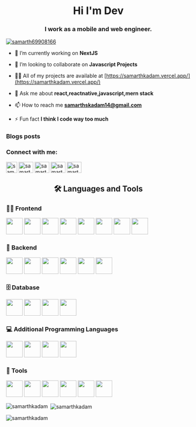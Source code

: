 <h1 align="center">Hi I'm Dev</h1>
<h3 align="center">I work as a mobile and web engineer.</h3>

<p align="left"> <a href="https://twitter.com/samarth69908166" target="blank"><img src="https://img.shields.io/twitter/follow/samarth69908166?logo=twitter&style=for-the-badge" alt="samarth69908166" /></a> </p>

- 🔭 I’m currently working on **NextJS**

- 👯 I’m looking to collaborate on **Javascript Projects**

- 👨‍💻 All of my projects are available at [https://samarthkadam.vercel.app/](https://samarthkadam.vercel.app/)

- 💬 Ask me about **react,reactnative,javascript,mern stack**

- 📫 How to reach me **samarthskadam14@gmail.com**

- ⚡ Fun fact **I think I code way too much**

### Blogs posts
<!-- BLOG-POST-LIST:START -->
<!-- BLOG-POST-LIST:END -->

<h3 align="left">Connect with me:</h3>
<p align="left">
<a href="https://dev.to/samarthkadam.vercel.app" target="blank"><img align="center" src="https://raw.githubusercontent.com/rahuldkjain/github-profile-readme-generator/master/src/images/icons/Social/devto.svg" alt="samarthkadam.vercela.pp" height="30" width="30" /></a>
<a href="https://twitter.com/samarth69908166" target="blank"><img align="center" src="https://raw.githubusercontent.com/rahuldkjain/github-profile-readme-generator/master/src/images/icons/Social/twitter.svg" alt="samarth69908166" height="30" width="40" /></a>
<a href="https://linkedin.com/in/samarth-kadam-119a25209" target="blank"><img align="center" src="https://raw.githubusercontent.com/rahuldkjain/github-profile-readme-generator/master/src/images/icons/Social/linked-in-alt.svg" alt="samarth-kadam-119a25209" height="30" width="40" /></a>
<a href="https://www.leetcode.com/samarthkadam" target="blank"><img align="center" src="https://raw.githubusercontent.com/rahuldkjain/github-profile-readme-generator/master/src/images/icons/Social/leet-code.svg" alt="samarthkadam" height="30" width="40" /></a>
<a href="https://auth.geeksforgeeks.org/user/samarthskadam14" target="blank"><img align="center" src="https://raw.githubusercontent.com/rahuldkjain/github-profile-readme-generator/master/src/images/icons/Social/geeks-for-geeks.svg" alt="samarthskadam14" height="30" width="40" /></a>
</p>


<h2 align="center">🛠️ Languages and Tools</h2>


<h3 align="left">🏄‍♂️ Frontend</h3>

<img src="https://user-images.githubusercontent.com/25181517/192158954-f88b5814-d510-4564-b285-dff7d6400dad.png" height="45"/>
<img src="https://user-images.githubusercontent.com/25181517/183898674-75a4a1b1-f960-4ea9-abcb-637170a00a75.png" height="45"/>
<img src="https://user-images.githubusercontent.com/25181517/117447155-6a868a00-af3d-11eb-9cfe-245df15c9f3f.png" height="45"/>
<img src="https://user-images.githubusercontent.com/25181517/183890598-19a0ac2d-e88a-4005-a8df-1ee36782fde1.png" height="45"/>
<img src="https://user-images.githubusercontent.com/25181517/183897015-94a058a6-b86e-4e42-a37f-bf92061753e5.png" height="45"/>
<img src="https://user-images.githubusercontent.com/25181517/202896760-337261ed-ee92-4979-84c4-d4b829c7355d.png" height="45"/>
<img src="https://user-images.githubusercontent.com/25181517/189716630-fe6c084c-6c66-43af-aa49-64c8aea4a5c2.png" height="45"/>
<img src="https://user-images.githubusercontent.com/25181517/187896150-cc1dcb12-d490-445c-8e4d-1275cd2388d6.png" height="45"/>

<h3 align="left">🧰 Backend</h3>

<img src="https://user-images.githubusercontent.com/25181517/183568594-85e280a7-0d7e-4d1a-9028-c8c2209e073c.png" height="45"/>
<img src="https://user-images.githubusercontent.com/25181517/183859966-a3462d8d-1bc7-4880-b353-e2cbed900ed6.png" height="45"/>
<img src="https://github.com/marwin1991/profile-technology-icons/assets/136815194/5f8c622c-c217-4649-b0a9-7e0ee24bd704" height="45"/>
<img src="https://user-images.githubusercontent.com/25181517/192107856-aa92c8b1-b615-47c3-9141-ed0d29a90239.png" height="45"/>
<img src="https://github.com/marwin1991/profile-technology-icons/assets/136815194/85880a3a-e65b-4e4b-a102-6c3f225b9aba" height="45"/>
<img src="https://user-images.githubusercontent.com/25181517/192107858-fe19f043-c502-4009-8c47-476fc89718ad.png" height="45"/>

<h3 align="left">🗄️ Database</h3>

<img src="https://user-images.githubusercontent.com/25181517/182884177-d48a8579-2cd0-447a-b9a6-ffc7cb02560e.png" height="45"/>
<img src="https://github.com/marwin1991/profile-technology-icons/assets/136815194/82df4543-236b-4e45-9604-5434e3faab17" height="45"/>
<img src="https://user-images.githubusercontent.com/25181517/183896128-ec99105a-ec1a-4d85-b08b-1aa1620b2046.png" height="45"/>
<img src="https://user-images.githubusercontent.com/25181517/117208740-bfb78400-adf5-11eb-97bb-09072b6bedfc.png" height="45"/>

<h3 align="left"> 💻 Additional Programming Languages </h3>


<img src="https://user-images.githubusercontent.com/25181517/192106070-46255bcf-65e6-4c6b-a296-bf8d0d8fb2a7.png" height="45"/>
<img src="https://user-images.githubusercontent.com/25181517/192106073-90fffafe-3562-4ff9-a37e-c77a2da0ff58.png" height="45"/>
<img src="https://user-images.githubusercontent.com/25181517/183423507-c056a6f9-1ba8-4312-a350-19bcbc5a8697.png" height="45"/>
<img src="https://user-images.githubusercontent.com/25181517/117201156-9a724800-adec-11eb-9a9d-3cd0f67da4bc.png" height="45"/>


<h3 align="left">🔧 Tools</h3>
<img src="https://user-images.githubusercontent.com/25181517/192108372-f71d70ac-7ae6-4c0d-8395-51d8870c2ef0.png" height="45"/>
<img src="https://user-images.githubusercontent.com/25181517/192108374-8da61ba1-99ec-41d7-80b8-fb2f7c0a4948.png" height="45"/>
<img src="https://user-images.githubusercontent.com/25181517/192108891-d86b6220-e232-423a-bf5f-90903e6887c3.png" height="45"/>
<img src="https://user-images.githubusercontent.com/25181517/190887576-6653f877-8439-4521-82f3-403086ead892.png" height="45"/>
<img src="https://user-images.githubusercontent.com/25181517/121401671-49102800-c959-11eb-9f6f-74d49a5e1774.png" height="45"/>
<img src="https://user-images.githubusercontent.com/25181517/192109061-e138ca71-337c-4019-8d42-4792fdaa7128.png" height="45"/>


<p><img align="left" src="https://github-readme-stats.vercel.app/api/top-langs?username=samarthkadam&show_icons=true&locale=en&layout=compact" alt="samarthkadam" /></p>

<p>&nbsp;<img align="center" src="https://github-readme-stats.vercel.app/api?username=samarthkadam&show_icons=true&locale=en" alt="samarthkadam" /></p>

<p><img align="center" src="https://github-readme-streak-stats.herokuapp.com/?user=samarthkadam&" alt="samarthkadam" /></p>



